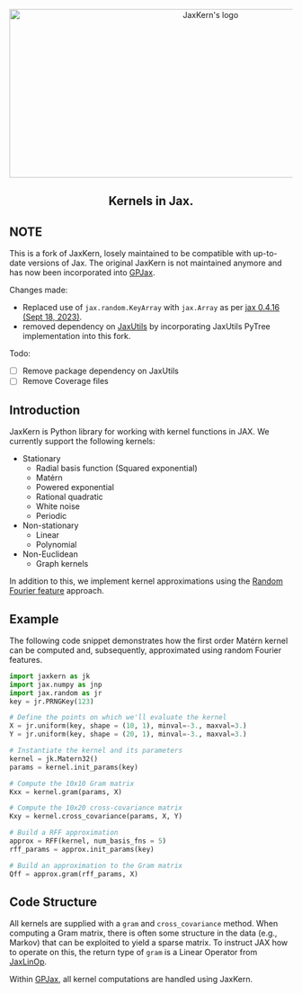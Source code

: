 <p align="center">
<img width="700" height="300" src="https://raw.githubusercontent.com/JaxGaussianProcesses/JaxKern/main/docs/_static/logo/logo.png" alt="JaxKern's logo">
</p>
<h2 align='center'>Kernels in Jax.</h2>

## NOTE
This is a fork of JaxKern, losely maintained to be compatible with up-to-date versions of Jax. The original JaxKern is not maintained anymore and has now been incorporated into [GPJax](https://github.com/JaxGaussianProcesses/GPJax).

Changes made: 
- Replaced use of `jax.random.KeyArray` with `jax.Array` as per [jax 0.4.16 (Sept 18, 2023)](https://jax.readthedocs.io/en/latest/changelog.html#jax-0-4-16-sept-18-2023). 
- removed dependency on [JaxUtils](https://github.com/JaxGaussianProcesses/JaxUtils) by incorporating JaxUtils PyTree implementation into this fork.

Todo:
- [ ] Remove package dependency on JaxUtils
- [ ] Remove Coverage files

## Introduction

JaxKern is Python library for working with kernel functions in JAX. We currently support the following kernels:
* Stationary
    * Radial basis function (Squared exponential)
    * Matérn
    * Powered exponential
    * Rational quadratic
    * White noise
    * Periodic
* Non-stationary
    * Linear 
    * Polynomial
* Non-Euclidean
    * Graph kernels

In addition to this, we implement kernel approximations using the [Random Fourier feature](https://people.eecs.berkeley.edu/~brecht/papers/07.rah.rec.nips.pdf) approach.

## Example

The following code snippet demonstrates how the first order Matérn kernel can be computed and, subsequently, approximated using random Fourier features.
```python
import jaxkern as jk
import jax.numpy as jnp
import jax.random as jr
key = jr.PRNGKey(123)

# Define the points on which we'll evaluate the kernel
X = jr.uniform(key, shape = (10, 1), minval=-3., maxval=3.)
Y = jr.uniform(key, shape = (20, 1), minval=-3., maxval=3.)

# Instantiate the kernel and its parameters
kernel = jk.Matern32()
params = kernel.init_params(key)

# Compute the 10x10 Gram matrix
Kxx = kernel.gram(params, X)

# Compute the 10x20 cross-covariance matrix
Kxy = kernel.cross_covariance(params, X, Y)

# Build a RFF approximation
approx = RFF(kernel, num_basis_fns = 5)
rff_params = approx.init_params(key)

# Build an approximation to the Gram matrix
Qff = approx.gram(rff_params, X)
```

## Code Structure

All kernels are supplied with a `gram` and `cross_covariance` method. When computing a Gram matrix, there is often some structure in the data (e.g., Markov) that can be exploited to yield a sparse matrix. To instruct JAX how to operate on this, the return type of `gram` is a Linear Operator from [JaxLinOp](https://github.com/JaxGaussianProcesses/JaxLinOp). 

Within [GPJax](https://github.com/JaxGaussianProcesses/GPJax), all kernel computations are handled using JaxKern.

